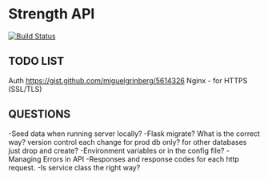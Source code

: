 # Strength API
[![Build Status](https://travis-ci.com/SeanBE/strength-api.svg?token=YwoffpzcxpVgFc4sk6nY&branch=master)](https://travis-ci.com/SeanBE/strength-api)

## TODO LIST
Auth https://gist.github.com/miguelgrinberg/5614326
Nginx - for HTTPS (SSL/TLS)

## QUESTIONS
-Seed data when running server locally?
-Flask migrate? What is the correct way? version control each change for prod db only?
for other databases just drop and create?
-Environment variables or in the config file?
-Managing Errors in API
-Responses and response codes for each http request.
-Is service class the right way?
